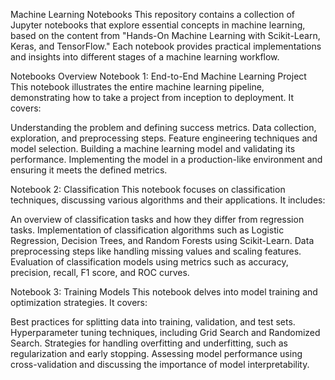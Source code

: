 Machine Learning Notebooks
This repository contains a collection of Jupyter notebooks that explore essential concepts in machine learning, based on the content from "Hands-On Machine Learning with Scikit-Learn, Keras, and TensorFlow." Each notebook provides practical implementations and insights into different stages of a machine learning workflow.

Notebooks Overview
Notebook 1: End-to-End Machine Learning Project
This notebook illustrates the entire machine learning pipeline, demonstrating how to take a project from inception to deployment. It covers:

Understanding the problem and defining success metrics.
Data collection, exploration, and preprocessing steps.
Feature engineering techniques and model selection.
Building a machine learning model and validating its performance.
Implementing the model in a production-like environment and ensuring it meets the defined metrics.

Notebook 2: Classification
This notebook focuses on classification techniques, discussing various algorithms and their applications. It includes:

An overview of classification tasks and how they differ from regression tasks.
Implementation of classification algorithms such as Logistic Regression, Decision Trees, and Random Forests using Scikit-Learn.
Data preprocessing steps like handling missing values and scaling features.
Evaluation of classification models using metrics such as accuracy, precision, recall, F1 score, and ROC curves.

Notebook 3: Training Models
This notebook delves into model training and optimization strategies. It covers:

Best practices for splitting data into training, validation, and test sets.
Hyperparameter tuning techniques, including Grid Search and Randomized Search.
Strategies for handling overfitting and underfitting, such as regularization and early stopping.
Assessing model performance using cross-validation and discussing the importance of model interpretability.
